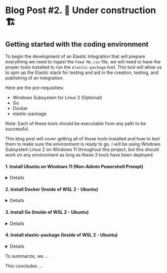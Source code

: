 # Blog Post #2. 🚧 Under construction 🏗 
## Getting started with the coding environment

To begin the development of an Elastic Integration that will prepare everything we need to 
ingest the `Feed Me.csv` file, we will need to have the proper tools installed to run the `elastic-package` 
tool. This tool will allow us to spin up the Elastic stack for testing and aid in the creation,
testing, and publishing of an integration.

Here are the pre-requisities:
- Windows Subsystem for Linux 2 (Optional)
- Go
- Docker
- elastic-package

Note: Each of these tools should be executable from any path to be successful.

This blog post will cover getting all of those tools installed and how to test them to make sure
the environment is ready to go. I will be using Windows Subsystem Linux 2 on Windows 11 throughout
this project, but this should work on any environment as long as these 3 tools have been deployed.

#### 1. Install Ubuntu on Windows 11 (Non-Admin Powershell Prompt)
<details>

`wsl --install -d Ubuntu`

⚠️ Fix DNS resolution issues (Optional - You may need to run this if you cannot access the internet from within Ubuntu on Windows)

```
echo -e "[network]\ngenerateResolvConf = false" | sudo tee -a /etc/wsl.conf
sudo unlink /etc/resolv.conf
echo nameserver 8.8.8.8 | sudo tee /etc/resolv.conf
```
</details>

#### 2. Install Docker (Inside of WSL 2 - Ubuntu)

<details>

```
curl -fsSL https://get.docker.com -o get-docker.sh
sudo sh get-docker.sh
```

Running Docker with your user instead of sudo

```
sudo usermod -aG docker $USER
sudo groupadd docker
newgrp docker
```

Test Docker usage

`docker run hello-world`

</details>

#### 3. Install Go (Inside of WSL 2 - Ubuntu)

<details>

```
wget https://go.dev/dl/go1.20.5.linux-amd64.tar.gz #(Find latest download link here - Linux: https://go.dev/dl/)
tar -xf go1.20.5.linux-amd64.tar.gz
sudo nano /etc/profile --> Add export PATH="~/go/:$PATH" to the bottom of the file
```

</details>

#### 4. Install elastic-package (Inside of WSL 2 - Ubuntu)

<details>

```
wget https://github.com/elastic/elastic-package/releases/download/v0.81.0/elastic-package_0.81.0_linux_amd64.tar.gz #(Find latest download link here elastic-package_*.*.*_linux_amd64.tar.gz - https://github.com/elastic/elastic-package/releases)
mkdir ~/eptar -xf elastic-package_*.*.*_linux_amd64.tar.gz -C ~/ep
sudo nano /etc/profile --> Add export PATH="~/ep/:$PATH" to the bottom of the file
```

Now let's try to run the elastic-package tool from our home directory.

```
elastic-package --version
```
</details>

To summarize, we ...

This concludes ...

